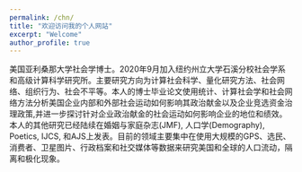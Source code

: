 ```yaml
---
permalink: /chn/
title: "欢迎访问我的个人网站"
excerpt: "Welcome"
author_profile: true
---
```


美国亚利桑那大学社会学博士。2020年9月加入纽约州立大学石溪分校社会学系和高级计算科学研究所。主要研究方向为计算社会科学、量化研究方法、社会网络、组织行为、社会不平等。本人的博士毕业论文使用统计、计算社会学和社会网络方法分析美国企业内部和外部社会运动如何影响其政治献金以及企业竞选资金治理政策,并进一步探讨针对企业政治献金的社会运动如何影响企业的地位和绩效。本人的其他研究已经陆续在婚姻与家庭杂志(JMF), 人口学(Demography), Poetics, IJCS, 和AJS上发表。目前的领域主要集中在使用大规模的GPS、选民、消费者、卫星图片、行政档案和社交媒体等数据来研究美国和全球的人口流动，隔离和极化现象。

